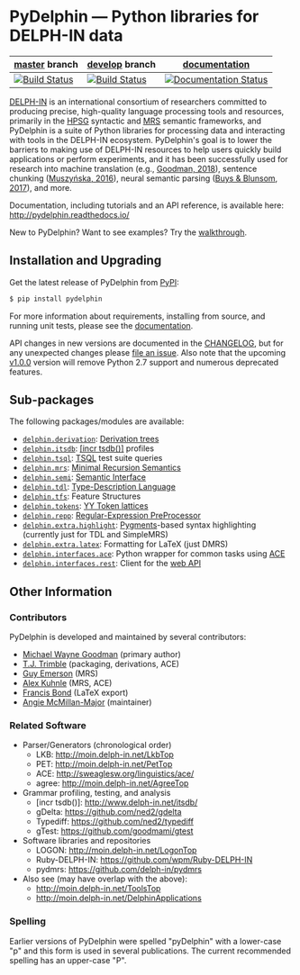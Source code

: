 # PyDelphin &mdash; Python libraries for DELPH-IN data

| [master](https://github.com/delph-in/pydelphin/tree/master) branch | [develop](https://github.com/delph-in/pydelphin/tree/develop) branch | [documentation](https://pydelphin.readthedocs.io/) |
| ------ | ------ | ------ |
| [![Build Status](https://travis-ci.org/delph-in/pydelphin.svg?branch=master)](https://travis-ci.org/delph-in/pydelphin) | [![Build Status](https://travis-ci.org/delph-in/pydelphin.svg?branch=develop)](https://travis-ci.org/delph-in/pydelphin) | [![Documentation Status](https://readthedocs.org/projects/pydelphin/badge/?version=latest)](https://pydelphin.readthedocs.io/en/latest/?badge=latest) |

[DELPH-IN](http://delph-in.net) is an international consortium of
researchers committed to producing precise, high-quality language
processing tools and resources, primarily in the
[HPSG](http://hpsg.stanford.edu/) syntactic and
[MRS](http://moin.delph-in.net/RmrsTop) semantic frameworks, and
PyDelphin is a suite of Python libraries for processing data and
interacting with tools in the DELPH-IN ecosystem. PyDelphin's goal is
to lower the barriers to making use of DELPH-IN resources to help
users quickly build applications or perform experiments, and it has
been successfully used for research into machine translation (e.g.,
[Goodman, 2018][]), sentence chunking ([Muszyńska, 2016][]),
neural semantic parsing ([Buys & Blunsom, 2017][]), and more.

[Goodman, 2018]: https://goodmami.org/static/goodman-dissertation.pdf
[Muszyńska, 2016]: http://www.aclweb.org/anthology/P/P16/P16-3014.pdf
[Buys & Blunsom,  2017]: http://www.aclweb.org/anthology/P/P17/P17-1112.pdf

Documentation, including tutorials and an API reference, is available here:
http://pydelphin.readthedocs.io/

New to PyDelphin? Want to see examples? Try the
[walkthrough](https://pydelphin.readthedocs.io/en/latest/tutorials/walkthrough.html).

## Installation and Upgrading

Get the latest release of PyDelphin from [PyPI][]:

```bash
$ pip install pydelphin
```

[PyPI]: https://pypi.python.org/pypi/pyDelphin

For more information about requirements, installing from source, and
running unit tests, please see the
[documentation](https://pydelphin.readthedocs.io/en/latest/tutorials/setup.html).

API changes in new versions are documented in the
[CHANGELOG](CHANGELOG.md), but for any unexpected changes please
[file an issue](https://github.com/delph-in/pydelphin/issues). Also note
that the upcoming
[v1.0.0](https://github.com/delph-in/pydelphin/milestone/12) version will
remove Python 2.7 support and numerous deprecated features.

## Sub-packages

The following packages/modules are available:

- [`delphin.derivation`][]:      [Derivation trees](http://moin.delph-in.net/ItsdbDerivations)
- [`delphin.itsdb`][]:           [\[incr tsdb()\]](http://moin.delph-in.net/ItsdbTop) profiles
- [`delphin.tsql`][]:            [TSQL](http://moin.delph-in.net/TsqlRfc) test suite queries
- [`delphin.mrs`][]:             [Minimal Recursion Semantics](http://moin.delph-in.net/MrsRfc)
- [`delphin.semi`][]:            [Semantic Interface](http://moin.delph-in.net/SemiRfc)
- [`delphin.tdl`][]:             [Type-Description Language](http://moin.delph-in.net/TdlRfc)
- [`delphin.tfs`][]:             Feature Structures
- [`delphin.tokens`][]:          [YY Token lattices](http://moin.delph-in.net/PetInput#YY_Input_Mode)
- [`delphin.repp`][]:            [Regular-Expression PreProcessor](http://moin.delph-in.net/ReppTop)
- [`delphin.extra.highlight`][]: [Pygments](http://pygments.org/)-based syntax highlighting (currently just for TDL and SimpleMRS)
- [`delphin.extra.latex`][]:     Formatting for LaTeX (just DMRS)
- [`delphin.interfaces.ace`][]:  Python wrapper for common tasks using [ACE](http://sweaglesw.org/linguistics/ace/)
- [`delphin.interfaces.rest`][]: Client for the [web API](http://moin.delph-in.net/ErgApi)

[`delphin.derivation`]: https://pydelphin.readthedocs.io/en/latest/api/delphin.derivation.html
[`delphin.itsdb`]: https://pydelphin.readthedocs.io/en/latest/api/delphin.itsdb.html
[`delphin.tsql`]: https://pydelphin.readthedocs.io/en/latest/api/delphin.tsql.html
[`delphin.mrs`]: https://pydelphin.readthedocs.io/en/latest/api/delphin.mrs.html
[`delphin.tdl`]: https://pydelphin.readthedocs.io/en/latest/api/delphin.tdl.html
[`delphin.tfs`]: https://pydelphin.readthedocs.io/en/latest/api/delphin.tfs.html
[`delphin.tokens`]: https://pydelphin.readthedocs.io/en/latest/api/delphin.tokens.html
[`delphin.repp`]: https://pydelphin.readthedocs.io/en/latest/api/delphin.repp.html
[`delphin.semi`]: https://pydelphin.readthedocs.io/en/latest/api/delphin.semi.html
[`delphin.extra.highlight`]: https://pydelphin.readthedocs.io/en/latest/api/delphin.extra.html#module-delphin.extra.highlight
[`delphin.extra.latex`]: https://pydelphin.readthedocs.io/en/latest/api/delphin.extra.html#module-delphin.extra.latex
[`delphin.interfaces.ace`]: https://pydelphin.readthedocs.io/en/latest/api/delphin.interfaces.ace.html
[`delphin.interfaces.rest`]: https://pydelphin.readthedocs.io/en/latest/api/delphin.interfaces.rest.html

## Other Information

### Contributors

PyDelphin is developed and maintained by several contributors:

- [Michael Wayne Goodman](https://github.com/goodmami/) (primary author)
- [T.J. Trimble](https://github.com/dantiston/) (packaging, derivations, ACE)
- [Guy Emerson](https://github.com/guyemerson/) (MRS)
- [Alex Kuhnle](https://github.com/AlexKuhnle/) (MRS, ACE)
- [Francis Bond](https://github.com/fcbond/) (LaTeX export)
- [Angie McMillan-Major](https://github.com/mcmillanmajora/) (maintainer)

### Related Software

* Parser/Generators (chronological order)
  - LKB: http://moin.delph-in.net/LkbTop
  - PET: http://moin.delph-in.net/PetTop
  - ACE: http://sweaglesw.org/linguistics/ace/
  - agree: http://moin.delph-in.net/AgreeTop
* Grammar profiling, testing, and analysis
  - \[incr tsdb()\]: http://www.delph-in.net/itsdb/
  - gDelta: https://github.com/ned2/gdelta
  - Typediff: https://github.com/ned2/typediff
  - gTest: https://github.com/goodmami/gtest
* Software libraries and repositories
  - LOGON: http://moin.delph-in.net/LogonTop
  - Ruby-DELPH-IN: https://github.com/wpm/Ruby-DELPH-IN
  - pydmrs: https://github.com/delph-in/pydmrs
* Also see (may have overlap with the above):
  - http://moin.delph-in.net/ToolsTop
  - http://moin.delph-in.net/DelphinApplications

### Spelling

Earlier versions of PyDelphin were spelled "pyDelphin" with a
lower-case "p" and this form is used in several publications. The
current recommended spelling has an upper-case "P".
